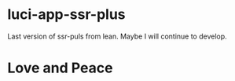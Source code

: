 # luci-app-ssr-plus
Last version of ssr-puls from lean.
Maybe I will continue to develop.

# Love and Peace

